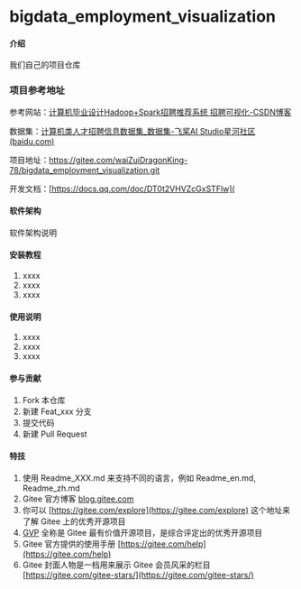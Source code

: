 # bigdata_employment_visualization

#### 介绍
我们自己的项目仓库


### 项目参考地址
参考网站：[计算机毕业设计Hadoop+Spark招聘推荐系统 招聘可视化-CSDN博客](https://blog.csdn.net/spark2022/article/details/140088344)

数据集：[计算机类人才招聘信息数据集_数据集-飞桨AI Studio星河社区 (baidu.com)](https://aistudio.baidu.com/datasetdetail/108664)

项目地址：https://gitee.com/waiZuiDragonKing-78/bigdata_employment_visualization.git

开发文档：[https://docs.qq.com/doc/DT0t2VHVZcGxSTFlw](

#### 软件架构
软件架构说明


#### 安装教程

1.  xxxx
2.  xxxx
3.  xxxx

#### 使用说明

1.  xxxx
2.  xxxx
3.  xxxx

#### 参与贡献

1.  Fork 本仓库
2.  新建 Feat_xxx 分支
3.  提交代码
4.  新建 Pull Request


#### 特技

1.  使用 Readme\_XXX.md 来支持不同的语言，例如 Readme\_en.md, Readme\_zh.md
2.  Gitee 官方博客 [blog.gitee.com](https://blog.gitee.com)
3.  你可以 [https://gitee.com/explore](https://gitee.com/explore) 这个地址来了解 Gitee 上的优秀开源项目
4.  [GVP](https://gitee.com/gvp) 全称是 Gitee 最有价值开源项目，是综合评定出的优秀开源项目
5.  Gitee 官方提供的使用手册 [https://gitee.com/help](https://gitee.com/help)
6.  Gitee 封面人物是一档用来展示 Gitee 会员风采的栏目 [https://gitee.com/gitee-stars/](https://gitee.com/gitee-stars/)
